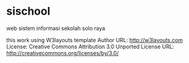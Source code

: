 # sischool
web sistem informasi sekolah solo raya

this work using W3layouts template
Author URL: http://w3layouts.com
License: Creative Commons Attribution 3.0 Unported
License URL: http://creativecommons.org/licenses/by/3.0/
